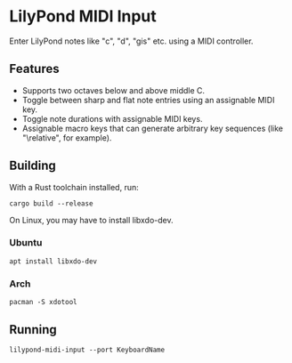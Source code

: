 # LilyPond MIDI Input

Enter LilyPond notes like "c", "d", "gis" etc. using a MIDI controller.

## Features

- Supports two octaves below and above middle C.
- Toggle between sharp and flat note entries using an assignable MIDI key.
- Toggle note durations with assignable MIDI keys.
- Assignable macro keys that can generate arbitrary key sequences (like "\relative", for example).

## Building

With a Rust toolchain installed, run:

```
cargo build --release
```

On Linux, you may have to install libxdo-dev.

### Ubuntu

```
apt install libxdo-dev
```

### Arch

```
pacman -S xdotool
```

## Running

```
lilypond-midi-input --port KeyboardName
```
